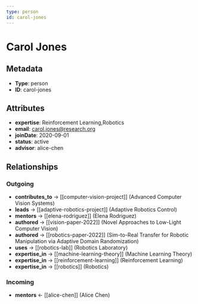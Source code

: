 ```yaml
---
type: person
id: carol-jones
---
```


# Carol Jones

## Metadata

- **Type**: person
- **ID**: carol-jones

## Attributes

- **expertise**: Reinforcement Learning,Robotics
- **email**: carol.jones@research.org
- **joinDate**: 2020-09-01
- **status**: active
- **advisor**: alice-chen

## Relationships

### Outgoing

- **contributes_to** → [[computer-vision-project]] (Advanced Computer Vision Systems)
- **leads** → [[adaptive-robotics-project]] (Adaptive Robotics Control)
- **mentors** → [[elena-rodriguez]] (Elena Rodriguez)
- **authored** → [[vision-paper-2022]] (Novel Approaches to Low-Light Computer Vision)
- **authored** → [[robotics-paper-2022]] (Sim-to-Real Transfer for Robotic Manipulation via Adaptive Domain Randomization)
- **uses** → [[robotics-lab]] (Robotics Laboratory)
- **expertise_in** → [[machine-learning-theory]] (Machine Learning Theory)
- **expertise_in** → [[reinforcement-learning]] (Reinforcement Learning)
- **expertise_in** → [[robotics]] (Robotics)

### Incoming

- **mentors** ← [[alice-chen]] (Alice Chen)


